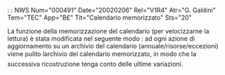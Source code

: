  :  : NWS Num="000491" Date="20020206" Rel="V1R4" Atr="G. Galdini" Tem="TEC" App="B£" Tit="Calendario memorizzato" Sts="20"

La funzione della memorizzazione del calendario (per velocizzarne la lettura) è stata modificata nel seguente modo :  ad ogni azione di aggiornamento su un archivio del calendario (annuale/risorse/eccezioni) viene pulito larchivio del calendario memorizzato, in modo che la successiva ricostruzione tenga conto delle ultime variazioni.


